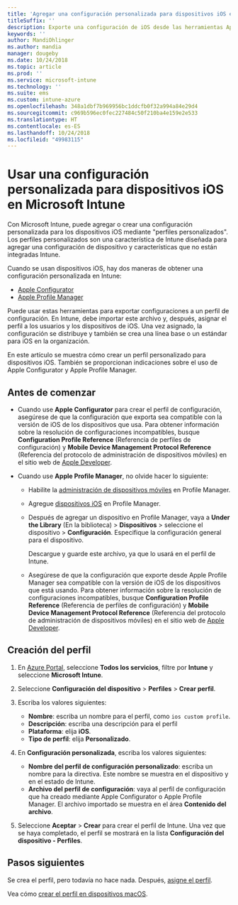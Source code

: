 ```yaml
---
title: 'Agregar una configuración personalizada para dispositivos iOS en Microsoft Intune: Azure | Microsoft Docs'
titleSuffix: ''
description: Exporte una configuración de iOS desde las herramientas Apple Configurator o Apple Profile Manager y, después, importe dicha configuración en Microsoft Intune. Esta configuración puede crear, usar y controlar características y configuraciones personalizadas en dispositivos iOS. Después, este perfil personalizado puede asignarse o distribuirse en dispositivos iOS de la organización para crear una línea base o un estándar.
keywords: ''
author: MandiOhlinger
ms.author: mandia
manager: dougeby
ms.date: 10/24/2018
ms.topic: article
ms.prod: ''
ms.service: microsoft-intune
ms.technology: ''
ms.suite: ems
ms.custom: intune-azure
ms.openlocfilehash: 348a1dbf7b969956bc1ddcfb0f32a994a84e29d4
ms.sourcegitcommit: c969b596ec0fec227484c50f210ba4e159e2e533
ms.translationtype: HT
ms.contentlocale: es-ES
ms.lasthandoff: 10/24/2018
ms.locfileid: "49983115"
---
```

# <a name="use-custom-settings-for-ios-devices-in-microsoft-intune"></a>Usar una configuración personalizada para dispositivos iOS en Microsoft Intune

Con Microsoft Intune, puede agregar o crear una configuración personalizada para los dispositivos iOS mediante "perfiles personalizados". Los perfiles personalizados son una característica de Intune diseñada para agregar una configuración de dispositivo y características que no están integradas Intune.

Cuando se usan dispositivos iOS, hay dos maneras de obtener una configuración personalizada en Intune:

- [Apple Configurator](https://itunes.apple.com/app/apple-configurator-2/id1037126344?mt=12)
- [Apple Profile Manager](https://support.apple.com/profile-manager)

Puede usar estas herramientas para exportar configuraciones a un perfil de configuración. En Intune, debe importar este archivo y, después, asignar el perfil a los usuarios y los dispositivos de iOS. Una vez asignado, la configuración se distribuye y también se crea una línea base o un estándar para iOS en la organización.

En este artículo se muestra cómo crear un perfil personalizado para dispositivos iOS. También se proporcionan indicaciones sobre el uso de Apple Configurator y Apple Profile Manager.

## <a name="before-you-begin"></a>Antes de comenzar

- Cuando use **Apple Configurator** para crear el perfil de configuración, asegúrese de que la configuración que exporta sea compatible con la versión de iOS de los dispositivos que usa. Para obtener información sobre la resolución de configuraciones incompatibles, busque **Configuration Profile Reference** (Referencia de perfiles de configuración) y **Mobile Device Management Protocol Reference** (Referencia del protocolo de administración de dispositivos móviles) en el sitio web de [Apple Developer](https://developer.apple.com/).

- Cuando use **Apple Profile Manager**, no olvide hacer lo siguiente:

  - Habilite la [administración de dispositivos móviles](https://help.apple.com/serverapp/mac/5.7/#/apd05B9B761-D390-4A75-9251-E9AD29A61D0C) en Profile Manager.
  - Agregue [dispositivos iOS](https://help.apple.com/profilemanager/mac/5.7/#/pm9onzap1984) en Profile Manager.
  - Después de agregar un dispositivo en Profile Manager, vaya a **Under the Library** (En la biblioteca)  > **Dispositivos** > seleccione el dispositivo > **Configuración**. Especifique la configuración general para el dispositivo.

    Descargue y guarde este archivo, ya que lo usará en el perfil de Intune.

  - Asegúrese de que la configuración que exporte desde Apple Profile Manager sea compatible con la versión de iOS de los dispositivos que está usando. Para obtener información sobre la resolución de configuraciones incompatibles, busque **Configuration Profile Reference** (Referencia de perfiles de configuración) y **Mobile Device Management Protocol Reference** (Referencia del protocolo de administración de dispositivos móviles) en el sitio web de [Apple Developer](https://developer.apple.com/).

## <a name="create-the-profile"></a>Creación del perfil

1. En [Azure Portal](https://portal.azure.com), seleccione **Todos los servicios**, filtre por **Intune** y seleccione **Microsoft Intune**.
2. Seleccione **Configuración del dispositivo** > **Perfiles** > **Crear perfil**.
3. Escriba los valores siguientes:

    - **Nombre**: escriba un nombre para el perfil, como `ios custom profile`.
    - **Descripción**: escriba una descripción para el perfil
    - **Plataforma**: elija **iOS**.
    - **Tipo de perfil**: elija **Personalizado**.

4. En **Configuración personalizada**, escriba los valores siguientes:

    - **Nombre del perfil de configuración personalizado**: escriba un nombre para la directiva. Este nombre se muestra en el dispositivo y en el estado de Intune.
    - **Archivo del perfil de configuración**: vaya al perfil de configuración que ha creado mediante Apple Configurator o Apple Profile Manager. El archivo importado se muestra en el área **Contenido del archivo**.

5. Seleccione **Aceptar** > **Crear** para crear el perfil de Intune. Una vez que se haya completado, el perfil se mostrará en la lista **Configuración del dispositivo - Perfiles**.

## <a name="next-steps"></a>Pasos siguientes

Se crea el perfil, pero todavía no hace nada. Después, [asigne el perfil](device-profile-assign.md).

Vea cómo [crear el perfil en dispositivos macOS](custom-settings-macos.md). 